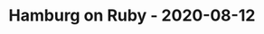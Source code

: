 ---
layout: post
title: Hamburg on Ruby - 2020-08-12
datetime: '2020-08-12T17:03:11+02:00'
name: Hamburg on Ruby
external_url: https://hamburg.onruby.de/events/remote-ruby-usergroup-hamburg-august-2020-636
online_event: true
year_month: 2020-08
---